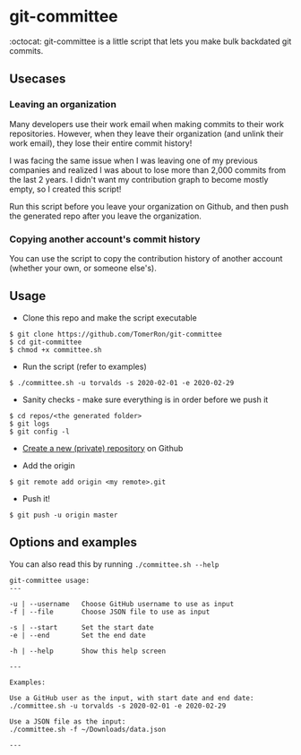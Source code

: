 # git-committee

:octocat: git-committee is a little script that lets you make bulk backdated git commits.

## Usecases

### Leaving an organization

Many developers use their work email when making commits to their work repositories. However, when they leave their organization (and unlink their work email), they lose their entire commit history!

I was facing the same issue when I was leaving one of my previous companies and realized I was about to lose more than 2,000 commits from the last 2 years. I didn't want my contribution graph to become mostly empty, so I created this script!

Run this script before you leave your organization on Github, and then push the generated repo after you leave the organization.

### Copying another account's commit history

You can use the script to copy the contribution history of another account (whether your own, or someone else's).

## Usage

- Clone this repo and make the script executable

```
$ git clone https://github.com/TomerRon/git-committee
$ cd git-committee
$ chmod +x committee.sh
```

- Run the script (refer to examples)

```
$ ./committee.sh -u torvalds -s 2020-02-01 -e 2020-02-29
```

- Sanity checks - make sure everything is in order before we push it

```
$ cd repos/<the generated folder>
$ git logs
$ git config -l
```

- [Create a new (private) repository](https://github.com/new) on Github

- Add the origin

```
$ git remote add origin <my remote>.git
```

- Push it!

```
$ git push -u origin master
```

## Options and examples

You can also read this by running `./committee.sh --help`

```
git-committee usage:
---

-u | --username   Choose GitHub username to use as input
-f | --file       Choose JSON file to use as input

-s | --start      Set the start date
-e | --end        Set the end date

-h | --help       Show this help screen

---

Examples:

Use a GitHub user as the input, with start date and end date:
./committee.sh -u torvalds -s 2020-02-01 -e 2020-02-29

Use a JSON file as the input:
./committee.sh -f ~/Downloads/data.json

---
```
